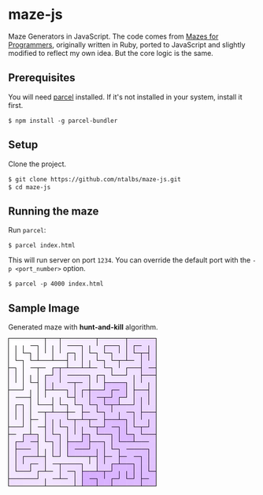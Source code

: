 # maze-js
Maze Generators in JavaScript. The code comes from [Mazes for Programmers](https://pragprog.com/book/jbmaze/mazes-for-programmers), originally written in Ruby, ported to JavaScript and slightly modified to reflect my own idea. But the core logic is the same.

## Prerequisites
You will need [parcel](https://parceljs.org/docs/) installed. If it's not installed in your system, install it first.

    $ npm install -g parcel-bundler

## Setup
Clone the project.

    $ git clone https://github.com/ntalbs/maze-js.git
    $ cd maze-js

## Running the maze
Run `parcel`:

    $ parcel index.html

This will run server on port `1234`. You can override the default port with the `-p <port_number>` option.

    $ parcel -p 4000 index.html

## Sample Image
Generated maze with **hunt-and-kill** algorithm.

![](images/hunt-and-kill.png)
